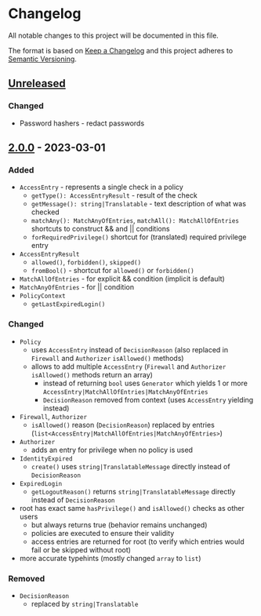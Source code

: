 # Changelog

All notable changes to this project will be documented in this file.

The format is based on [Keep a Changelog](http://keepachangelog.com/en/1.0.0/)
and this project adheres to [Semantic Versioning](http://semver.org/spec/v2.0.0.html).

## [Unreleased](https://github.com/orisai/auth/compare/2.0.0...v2.x)

### Changed

- Password hashers - redact passwords

## [2.0.0](https://github.com/orisai/auth/compare/1.0.4...2.0.0) - 2023-03-01

### Added

- `AccessEntry` - represents a single check in a policy
	- `getType(): AccessEntryResult` - result of the check
	- `getMessage(): string|Translatable` - text description of what was checked
	- `matchAny(): MatchAnyOfEntries`, `matchAll(): MatchAllOfEntries` shortcuts to construct && and || conditions
	- `forRequiredPrivilege()` shortcut for (translated) required privilege entry
- `AccessEntryResult`
	- `allowed()`, `forbidden()`, `skipped()`
	- `fromBool()` - shortcut for `allowed()` or `forbidden()`
- `MatchAllOfEntries` - for explicit && condition (implicit is default)
- `MatchAnyOfEntries` - for || condition
- `PolicyContext`
	- `getLastExpiredLogin()`

### Changed

- `Policy`
  - uses `AccessEntry` instead of `DecisionReason` (also replaced in `Firewall` and `Authorizer` `isAllowed()` methods)
  - allows to add multiple `AccessEntry` (`Firewall` and `Authorizer` `isAllowed()` methods return an array)
	- instead of returning `bool` uses `Generator` which yields 1 or more `AccessEntry|MatchAllOfEntries|MatchAnyOfEntries`
	- `DecisionReason` removed from context (uses `AccessEntry` yielding instead)
- `Firewall`, `Authorizer`
	- `isAllowed()` reason (`DecisionReason`) replaced by entries (`list<AccessEntry|MatchAllOfEntries|MatchAnyOfEntries>`)
- `Authorizer`
	- adds an entry for privilege when no policy is used
- `IdentityExpired`
	- `create()` uses `string|TranslatableMessage` directly instead of `DecisionReason`
- `ExpiredLogin`
	- `getLogoutReason()` returns `string|TranslatableMessage` directly instead of `DecisionReason`
- root has exact same `hasPrivilege()` and `isAllowed()` checks as other users
	- but always returns true (behavior remains unchanged)
	- policies are executed to ensure their validity
	- access entries are returned for root (to verify which entries would fail or be skipped without root)
- more accurate typehints (mostly changed `array` to `list`)

### Removed

- `DecisionReason`
	- replaced by `string|Translatable`
